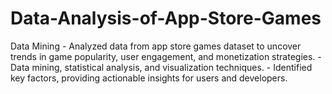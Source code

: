 # Data-Analysis-of-App-Store-Games
Data Mining - Analyzed data from app store games dataset to uncover trends in game popularity, user engagement, and monetization strategies. - Data mining, statistical analysis, and visualization techniques. - Identified key factors, providing actionable insights for users and developers.
